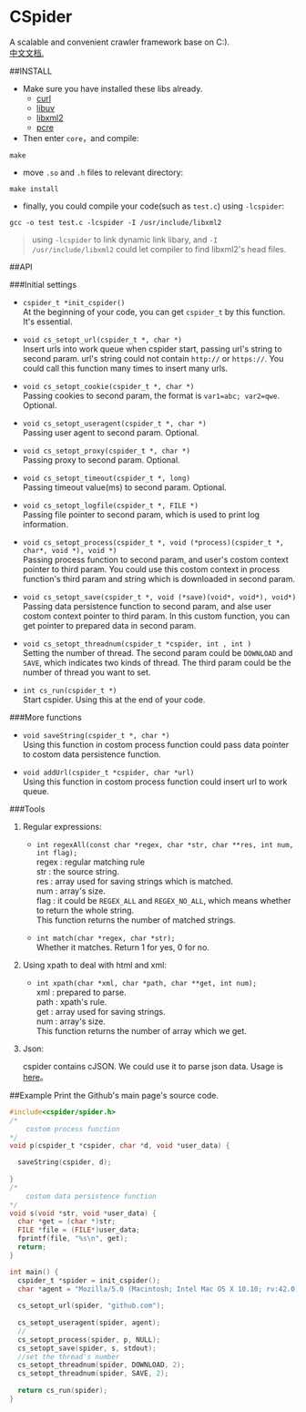 # CSpider

A scalable and convenient crawler framework base on C:).  
[中文文档.](https://github.com/luohaha/CSpider/wiki/中文文档)

##INSTALL
* Make sure you have installed these libs already.
	* [curl](https://github.com/bagder/curl)
	* [libuv](https://github.com/libuv/libuv)
	* [libxml2](http://xmlsoft.org/index.html)
	* [pcre](http://www.pcre.org)
* Then enter `core`，and compile:

```
make
```

* move `.so` and `.h` files to relevant directory:  

```
make install
```

* finally, you could compile your code(such as `test.c`) using `-lcspider`:  

```
gcc -o test test.c -lcspider -I /usr/include/libxml2
```

> using `-lcspider` to link dynamic link libary, and `-I /usr/include/libxml2` could let compiler to find libxml2's head files.  

##API

###Initial settings
* `cspider_t *init_cspider()`  
	At the beginning of your code, you can get `cspider_t` by this function. It's essential.
	
* `void cs_setopt_url(cspider_t *, char *)`  
	Insert urls into work queue when cspider start, passing url's string to second param. url's string could not contain `http://` or `https://`. You could call this function many times to insert many urls.
	
* `void cs_setopt_cookie(cspider_t *, char *)`  
	Passing cookies to second param, the format is `var1=abc; var2=qwe`. Optional.
	
* `void cs_setopt_useragent(cspider_t *, char *)`  
	Passing user agent to second param. Optional.
	
* `void cs_setopt_proxy(cspider_t *, char *)`  
	Passing proxy to second param. Optional.  
	
* `void cs_setopt_timeout(cspider_t *, long)`  
	Passing timeout value(ms) to second param. Optional.
	
* `void cs_setopt_logfile(cspider_t *, FILE *)`  
	Passing file pointer to second param, which is used to print log information.  
	
* `void cs_setopt_process(cspider_t *, void (*process)(cspider_t *, char*, void *), void *)`   
	Passing process function to second param, and user's costom context pointer to third param. You could use this costom context in process function's third param and string which is downloaded in second param.
	
* `void cs_setopt_save(cspider_t *, void (*save)(void*, void*), void*)`  
	Passing data persistence function to second param, and alse user costom context pointer to third param. In this custom function, you can get pointer to prepared data in second param.
	
* `void cs_setopt_threadnum(cspider_t *cspider, int , int )`  
	Setting the number of thread. The second param could be `DOWNLOAD` and `SAVE`, which indicates two kinds of thread. The third param could be the number of thread you want to set.
	
* `int cs_run(cspider_t *)`  
	Start cspider. Using this at the end of your code.  
	
###More functions

* `void saveString(cspider_t *, char *)`  
	Using this function in costom process function could pass data pointer to costom data persistence function. 
	
* `void addUrl(cspider_t *cspider, char *url)`  
	Using this function in costom process function could insert url to work queue.  
	
###Tools

1. Regular expressions:  

	* `int regexAll(const char *regex, char *str, char **res, int num, int flag);`  
	regex : regular matching rule  
	str : the source string.  
	res : array used for saving strings which is matched.    
	num : array's size.   
	flag : it could be `REGEX_ALL` and `REGEX_NO_ALL`, which means whether to return the whole string.  
	This function returns the number of matched strings.  
	
	* `int match(char *regex, char *str);`  
	Whether it matches. Return 1 for yes, 0 for no.  
	
2. Using xpath to deal with html and xml:

	* `int xpath(char *xml, char *path, char **get, int num);`  
	xml : prepared to parse.  
	path : xpath's rule.  
	get : array used for saving strings.   
	num : array's size.  
	This function returns the number of array which we get.  
	
3. Json:  

	cspider contains cJSON. We could use it to parse json data. Usage is [here](https://github.com/kbranigan/cJSON)。  
	
##Example
Print the Github's main page's source code.  

```c
#include<cspider/spider.h>
/*
	costom process function
*/
void p(cspider_t *cspider, char *d, void *user_data) {

  saveString(cspider, d);
  
}
/*
	costom data persistence function
*/
void s(void *str, void *user_data) {
  char *get = (char *)str;
  FILE *file = (FILE*)user_data;
  fprintf(file, "%s\n", get);
  return;
}

int main() {
  cspider_t *spider = init_cspider(); 
  char *agent = "Mozilla/5.0 (Macintosh; Intel Mac OS X 10.10; rv:42.0) Gecko/20100101 Firefox/42.0";
  
  cs_setopt_url(spider, "github.com");
  
  cs_setopt_useragent(spider, agent);
  //
  cs_setopt_process(spider, p, NULL);
  cs_setopt_save(spider, s, stdout);
  //set the thread's number
  cs_setopt_threadnum(spider, DOWNLOAD, 2);
  cs_setopt_threadnum(spider, SAVE, 2);
  
  return cs_run(spider);
}
``` 
